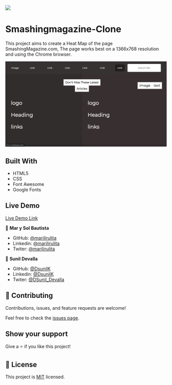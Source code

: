 ![](https://img.shields.io/badge/Microverse-blueviolet)

# Smashingmagazine-Clone
This project aims to create a Heat Map of the page SmashingMagazine.com, The page works best on a 1366x768 resolution and using the Chrome browser.



![screenshot](./assets/ScreenShot.png)
 
## Built With

- HTML5
- CSS
- Font Awesome
- Google Fonts

## Live Demo

[Live Demo Link](https://dsunilk.github.io/Smashingmagazine-Clone/.)

👤 **Mar y Sol Bautista**

- GitHub: [@marilirulita](https://github.com/marilirulita)
- Linkedin: [@marilirulita](https://www.linkedin.com/in/mar-y-sol-bautista-alvarez-5a6894151/)
- Twiter: [@marilirulita](https://twitter.com/marylirulita)


👤 **Sunil Devalla**

- GitHub: [@DsunilK](https://github.com/DsunilK/)
- Linkedin: [@DsunilK](https://www.linkedin.com/in/dsunilk/)
- Twiter: [@DSunil_Devalla](https://twitter.com/Sunil_Devalla/)

## 🤝 Contributing

Contributions, issues, and feature requests are welcome!

Feel free to check the [issues page](https://github.com/DsunilK/Smashingmagazine-Clone/issues/).

## Show your support

Give a ⭐️ if you like this project!

## 📝 License

This project is [MIT](LICENSE) licensed.


